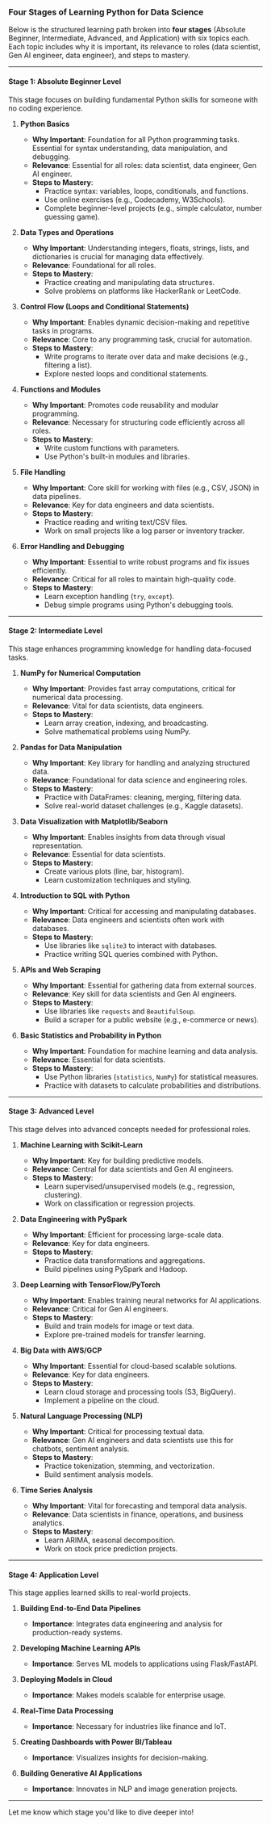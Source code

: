 ### **Four Stages of Learning Python for Data Science**  
Below is the structured learning path broken into **four stages** (Absolute Beginner, Intermediate, Advanced, and Application) with six topics each. Each topic includes why it is important, its relevance to roles (data scientist, Gen AI engineer, data engineer), and steps to mastery.

---

#### **Stage 1: Absolute Beginner Level**
This stage focuses on building fundamental Python skills for someone with no coding experience.

1. **Python Basics**  
   - **Why Important**: Foundation for all Python programming tasks. Essential for syntax understanding, data manipulation, and debugging.  
   - **Relevance**: Essential for all roles: data scientist, data engineer, Gen AI engineer.  
   - **Steps to Mastery**:  
     - Practice syntax: variables, loops, conditionals, and functions.  
     - Use online exercises (e.g., Codecademy, W3Schools).  
     - Complete beginner-level projects (e.g., simple calculator, number guessing game).

2. **Data Types and Operations**  
   - **Why Important**: Understanding integers, floats, strings, lists, and dictionaries is crucial for managing data effectively.  
   - **Relevance**: Foundational for all roles.  
   - **Steps to Mastery**:  
     - Practice creating and manipulating data structures.  
     - Solve problems on platforms like HackerRank or LeetCode.  

3. **Control Flow (Loops and Conditional Statements)**  
   - **Why Important**: Enables dynamic decision-making and repetitive tasks in programs.  
   - **Relevance**: Core to any programming task, crucial for automation.  
   - **Steps to Mastery**:  
     - Write programs to iterate over data and make decisions (e.g., filtering a list).  
     - Explore nested loops and conditional statements.  

4. **Functions and Modules**  
   - **Why Important**: Promotes code reusability and modular programming.  
   - **Relevance**: Necessary for structuring code efficiently across all roles.  
   - **Steps to Mastery**:  
     - Write custom functions with parameters.  
     - Use Python's built-in modules and libraries.  

5. **File Handling**  
   - **Why Important**: Core skill for working with files (e.g., CSV, JSON) in data pipelines.  
   - **Relevance**: Key for data engineers and data scientists.  
   - **Steps to Mastery**:  
     - Practice reading and writing text/CSV files.  
     - Work on small projects like a log parser or inventory tracker.  

6. **Error Handling and Debugging**  
   - **Why Important**: Essential to write robust programs and fix issues efficiently.  
   - **Relevance**: Critical for all roles to maintain high-quality code.  
   - **Steps to Mastery**:  
     - Learn exception handling (`try`, `except`).  
     - Debug simple programs using Python's debugging tools.

---

#### **Stage 2: Intermediate Level**
This stage enhances programming knowledge for handling data-focused tasks.

1. **NumPy for Numerical Computation**  
   - **Why Important**: Provides fast array computations, critical for numerical data processing.  
   - **Relevance**: Vital for data scientists, data engineers.  
   - **Steps to Mastery**:  
     - Learn array creation, indexing, and broadcasting.  
     - Solve mathematical problems using NumPy.

2. **Pandas for Data Manipulation**  
   - **Why Important**: Key library for handling and analyzing structured data.  
   - **Relevance**: Foundational for data science and engineering roles.  
   - **Steps to Mastery**:  
     - Practice with DataFrames: cleaning, merging, filtering data.  
     - Solve real-world dataset challenges (e.g., Kaggle datasets).  

3. **Data Visualization with Matplotlib/Seaborn**  
   - **Why Important**: Enables insights from data through visual representation.  
   - **Relevance**: Essential for data scientists.  
   - **Steps to Mastery**:  
     - Create various plots (line, bar, histogram).  
     - Learn customization techniques and styling.

4. **Introduction to SQL with Python**  
   - **Why Important**: Critical for accessing and manipulating databases.  
   - **Relevance**: Data engineers and scientists often work with databases.  
   - **Steps to Mastery**:  
     - Use libraries like `sqlite3` to interact with databases.  
     - Practice writing SQL queries combined with Python.  

5. **APIs and Web Scraping**  
   - **Why Important**: Essential for gathering data from external sources.  
   - **Relevance**: Key skill for data scientists and Gen AI engineers.  
   - **Steps to Mastery**:  
     - Use libraries like `requests` and `BeautifulSoup`.  
     - Build a scraper for a public website (e.g., e-commerce or news).  

6. **Basic Statistics and Probability in Python**  
   - **Why Important**: Foundation for machine learning and data analysis.  
   - **Relevance**: Essential for data scientists.  
   - **Steps to Mastery**:  
     - Use Python libraries (`statistics`, `NumPy`) for statistical measures.  
     - Practice with datasets to calculate probabilities and distributions.  

---

#### **Stage 3: Advanced Level**
This stage delves into advanced concepts needed for professional roles.

1. **Machine Learning with Scikit-Learn**  
   - **Why Important**: Key for building predictive models.  
   - **Relevance**: Central for data scientists and Gen AI engineers.  
   - **Steps to Mastery**:  
     - Learn supervised/unsupervised models (e.g., regression, clustering).  
     - Work on classification or regression projects.  

2. **Data Engineering with PySpark**  
   - **Why Important**: Efficient for processing large-scale data.  
   - **Relevance**: Key for data engineers.  
   - **Steps to Mastery**:  
     - Practice data transformations and aggregations.  
     - Build pipelines using PySpark and Hadoop.  

3. **Deep Learning with TensorFlow/PyTorch**  
   - **Why Important**: Enables training neural networks for AI applications.  
   - **Relevance**: Critical for Gen AI engineers.  
   - **Steps to Mastery**:  
     - Build and train models for image or text data.  
     - Explore pre-trained models for transfer learning.  

4. **Big Data with AWS/GCP**  
   - **Why Important**: Essential for cloud-based scalable solutions.  
   - **Relevance**: Key for data engineers.  
   - **Steps to Mastery**:  
     - Learn cloud storage and processing tools (S3, BigQuery).  
     - Implement a pipeline on the cloud.  

5. **Natural Language Processing (NLP)**  
   - **Why Important**: Critical for processing textual data.  
   - **Relevance**: Gen AI engineers and data scientists use this for chatbots, sentiment analysis.  
   - **Steps to Mastery**:  
     - Practice tokenization, stemming, and vectorization.  
     - Build sentiment analysis models.  

6. **Time Series Analysis**  
   - **Why Important**: Vital for forecasting and temporal data analysis.  
   - **Relevance**: Data scientists in finance, operations, and business analytics.  
   - **Steps to Mastery**:  
     - Learn ARIMA, seasonal decomposition.  
     - Work on stock price prediction projects.  

---

#### **Stage 4: Application Level**
This stage applies learned skills to real-world projects.

1. **Building End-to-End Data Pipelines**  
   - **Importance**: Integrates data engineering and analysis for production-ready systems.  

2. **Developing Machine Learning APIs**  
   - **Importance**: Serves ML models to applications using Flask/FastAPI.  

3. **Deploying Models in Cloud**  
   - **Importance**: Makes models scalable for enterprise usage.  

4. **Real-Time Data Processing**  
   - **Importance**: Necessary for industries like finance and IoT.  

5. **Creating Dashboards with Power BI/Tableau**  
   - **Importance**: Visualizes insights for decision-making.  

6. **Building Generative AI Applications**  
   - **Importance**: Innovates in NLP and image generation projects.  

---

Let me know which stage you'd like to dive deeper into!